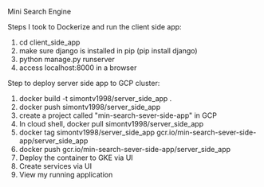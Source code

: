 Mini Search Engine

Steps I took to Dockerize and run the client side app:
1) cd client_side_app
2) make sure django is installed in pip (pip install django)
3) python manage.py runserver
4) access localhost:8000 in a browser

Step to deploy server side app to GCP cluster:
1) docker build -t simontv1998/server_side_app .
2) docker push simontv1998/server_side_app
3) create a project called "min-search-sever-side-app" in GCP
4) In cloud shell, docker pull simontv1998/server_side_app
5) docker tag simontv1998/server_side_app gcr.io/min-search-sever-side-app/server_side_app
6) docker push gcr.io/min-search-sever-side-app/server_side_app
7) Deploy the container to GKE via UI
8) Create services via UI
9) View my running application